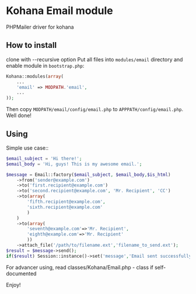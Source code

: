 # Kohana Email module
PHPMailer driver for kohana

## How to install
clone with --recursive option
Put all files into `modules/email` directory and enable module in `bootstrap.php`:
```php
Kohana::modules(array(
	...
	'email' => MODPATH.'email',
	...
));
```
Then copy `MODPATH/email/config/email.php` to `APPPATH/config/email.php`.
Well done!

## Using
Simple use case::
```php
$email_subject = 'Hi there!';
$email_body = 'Hi, guys! This is my awesome email.';

$message = Email::factory($email_subject, $email_body,$is_html)
	->from('sender@example.com')
	->to('first.recipient@example.com')
	->to('second.recipient@example.com', 'Mr. Recipient', 'CC')
	->to(array(
		'fifth.recipient@example.com',
		'sixth.recipient@example.com'
		)
	)
	->to(array(
		'seventh@example.com'=>'Mr. Recipient',
		'eighth@example.com'=>'Mr. Recipient'
		))
	->attach_file('/path/to/filename.ext','filename_to_send.ext');
$result = $message->send();
if($result) Session::instance()->set('message','Email sent successfully');
```

For advancer using, read classes/Kohana/Email.php - class if self-documented

Enjoy!
